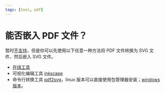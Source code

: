 ```yaml
---
tags: [tool, pdf]
---
```

# 能否嵌入 PDF 文件？

暂时[不支持](https://forum.typst.app/t/how-can-i-insert-content-from-a-pdf-into-my-document/476)，但是你可以先使用以下任意一种方法将 PDF 文件转换为 SVG 文件，然后嵌入 SVG 文件。
- [在线工具](https://cloudconvert.com/pdf-to-svg)
- 可视化编辑工具 [inkscape](https://inkscape.org/)
- 命令行转换工具 [pdf2svg](https://github.com/dawbarton/pdf2svg)，linux 版本可以直接使用包管理器安装；[windows 版本](https://github.com/jalios/pdf2svg-windows)。
